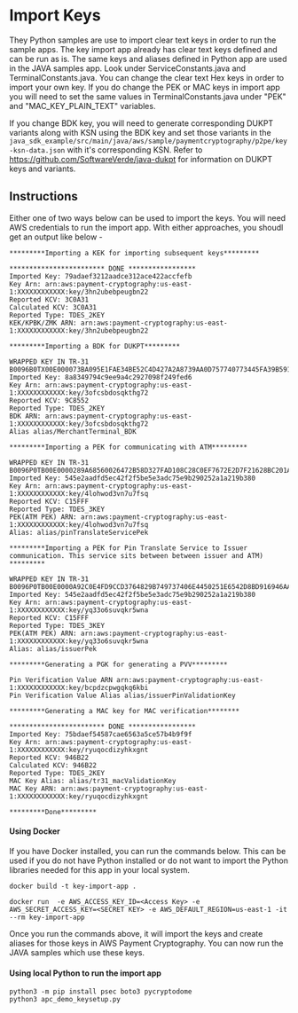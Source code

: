# Import Keys

They Python samples are use to import clear text keys in order to run the sample apps. The key import app already has clear text keys defined and can be run as is. The same keys and aliases defined in Python app are used in the JAVA samples app. Look under ServiceConstants.java and TerminalConstants.java.
You can change the clear text Hex keys in order to import your own key.  If you do change the PEK or MAC keys in import app you will need to set the same values in TerminalConstants.java under "PEK" and "MAC_KEY_PLAIN_TEXT" variables. 

If you change BDK key, you will need to generate corresponding DUKPT variants along with KSN using the BDK key and set those variants in the `java_sdk_example/src/main/java/aws/sample/paymentcryptography/p2pe/key-ksn-data.json` with it's corresponding KSN. Refer to https://github.com/SoftwareVerde/java-dukpt for information on DUKPT keys and variants. 

## Instructions
Either one of two ways below can be used to import the keys. You will need AWS credentials to run the import app.
With either approaches, you shoudl get an output like below -
```
*********Importing a KEK for importing subsequent keys*********

************************ DONE *****************
Imported Key: 79adaef3212aadce312ace422accfefb
Key Arn: arn:aws:payment-cryptography:us-east-1:XXXXXXXXXXXX:key/3hn2ubebpeugbn22
Reported KCV: 3C0A31
Calculated KCV: 3C0A31
Reported Type: TDES_2KEY
KEK/KPBK/ZMK ARN: arn:aws:payment-cryptography:us-east-1:XXXXXXXXXXXX:key/3hn2ubebpeugbn22

*********Importing a BDK for DUKPT*********

WRAPPED KEY IN TR-31 B0096B0TX00E000073BA095E1FAE34BE52C4D427A2A8739AA0D757740773445FA39B591EFC6D3E72A3439E1F0FC1630F
Imported Key: 8a8349794c9ee9a4c2927098f249fed6
Key Arn: arn:aws:payment-cryptography:us-east-1:XXXXXXXXXXXX:key/3ofcsbdosqkthg72
Reported KCV: 9C8552
Reported Type: TDES_2KEY
BDK ARN: arn:aws:payment-cryptography:us-east-1:XXXXXXXXXXXX:key/3ofcsbdosqkthg72
Alias alias/MerchantTerminal_BDK

*********Importing a PEK for communicating with ATM*********

WRAPPED KEY IN TR-31 B0096P0TB00E0000289A68560026472B58D327FAD108C28C0EF7672E2D7F21628BC201A89CC115F783738101301AC41B
Imported Key: 545e2aadfd5ec42f2f5be5e3adc75e9b290252a1a219b380
Key Arn: arn:aws:payment-cryptography:us-east-1:XXXXXXXXXXXX:key/4lohwod3vn7u7fsq
Reported KCV: C15FFF
Reported Type: TDES_3KEY
PEK(ATM PEK) ARN: arn:aws:payment-cryptography:us-east-1:XXXXXXXXXXXX:key/4lohwod3vn7u7fsq
Alias: alias/pinTranslateServicePek

*********Importing a PEK for Pin Translate Service to Issuer communication. This service sits between between issuer and ATM) *********

WRAPPED KEY IN TR-31 B0096P0TB00E0000A92C0E4FD9CCD3764829B749737406E4450251E6542D8BD916946AAB563A55E9936A8ED3D45E4FE9
Imported Key: 545e2aadfd5ec42f2f5be5e3adc75e9b290252a1a219b380
Key Arn: arn:aws:payment-cryptography:us-east-1:XXXXXXXXXXXX:key/yq33o6suvqkr5wna
Reported KCV: C15FFF
Reported Type: TDES_3KEY
PEK(ATM PEK) ARN: arn:aws:payment-cryptography:us-east-1:XXXXXXXXXXXX:key/yq33o6suvqkr5wna
Alias: alias/issuerPek

*********Generating a PGK for generating a PVV*********

Pin Verification Value ARN arn:aws:payment-cryptography:us-east-1:XXXXXXXXXXXX:key/bcpdzcpwgqkq6kbi
Pin Verification Value Alias alias/issuerPinValidationKey

*********Generating a MAC key for MAC verification********

************************ DONE *****************
Imported Key: 75bdaef54587cae6563a5ce57b4b9f9f
Key Arn: arn:aws:payment-cryptography:us-east-1:XXXXXXXXXXXX:key/ryuqocdizyhkxgnt
Reported KCV: 946B22
Calculated KCV: 946B22
Reported Type: TDES_2KEY
MAC Key Alias: alias/tr31_macValidationKey
MAC Key ARN: arn:aws:payment-cryptography:us-east-1:XXXXXXXXXXXX:key/ryuqocdizyhkxgnt

*********Done*********
```

#### Using Docker
If you have Docker installed, you can run the commands below. This can be used if you do not have Python installed or do not want to import the Python libraries needed for this app in your local system.

```
docker build -t key-import-app .

docker run  -e AWS_ACCESS_KEY_ID=<Access Key> -e AWS_SECRET_ACCESS_KEY=<SECRET KEY> -e AWS_DEFAULT_REGION=us-east-1 -it --rm key-import-app
```
Once you run the commands above, it will import the keys and create aliases for those keys in AWS Payment Cryptography. You can now run the JAVA samples which use these keys.

#### Using local Python to run the import app
```
python3 -m pip install psec boto3 pycryptodome
python3 apc_demo_keysetup.py

```


